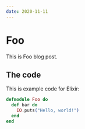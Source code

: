 ```yaml
---
date: 2020-11-11
---
```


# Foo

This is Foo blog post.

## The code

This is example code for Elixir:

```elixir
defmodule Foo do
  def bar do
    IO.puts("Hello, world!")
  end
end
```